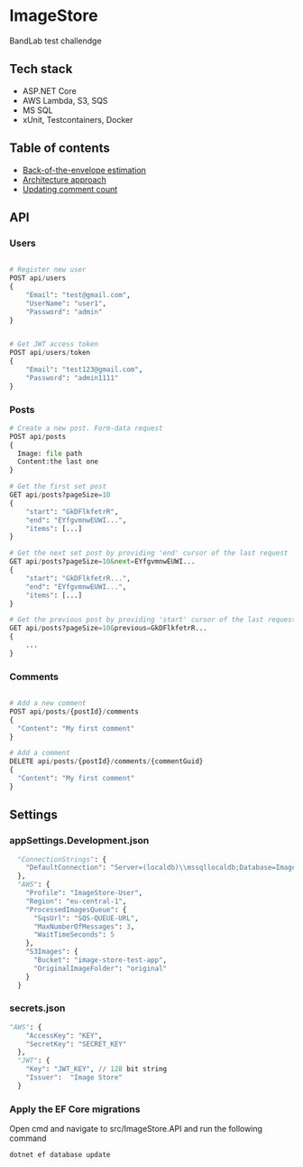 # ImageStore

BandLab test challendge

## Tech stack
- ASP.NET Core
- AWS Lambda, S3, SQS
- MS SQL
- xUnit, Testcontainers, Docker

## Table of contents
- [Back-of-the-envelope estimation](https://github.com/youngDevelopman/ImageStore/blob/master/docs/back-of-the-envelope-estimation.md)
- [Architecture approach](https://github.com/youngDevelopman/ImageStore/blob/master/docs/architecture-approach.md)
- [Updating comment count](https://github.com/youngDevelopman/ImageStore/blob/master/docs/updating-comments-count.md)

## API 

### Users
```py

# Register new user
POST api/users
{
    "Email": "test@gmail.com",
    "UserName": "user1",
    "Password": "admin"
}


# Get JWT access token
POST api/users/token
{
    "Email": "test123@gmail.com",
    "Password": "admin1111"
}

```
### Posts

```py
# Create a new post. Form-data request
POST api/posts
{
  Image: file path
  Content:the last one  
}

# Get the first set post 
GET api/posts?pageSize=10
{
    "start": "GkDFlkfetrR",
    "end": "EYfgvmnwEUWI...",
    "items": [...]
}

# Get the next set post by providing 'end' cursor of the last request 
GET api/posts?pageSize=10&next=EYfgvmnwEUWI...
{
    "start": "GkDFlkfetrR...",
    "end": "EYfgvmnwEUWI...",
    "items": [...]
}

# Get the previous post by providing 'start' cursor of the last request
GET api/posts?pageSize=10&previous=GkDFlkfetrR...
{
    ...
}
```
### Comments
```py

# Add a new comment
POST api/posts/{postId}/comments
{
  "Content": "My first comment"
}

# Add a comment
DELETE api/posts/{postId}/comments/{commentGuid}
{
  "Content": "My first comment"
}

```

## Settings
### appSettings.Development.json
```py
  "ConnectionStrings": {
    "DefaultConnection": "Server=(localdb)\\mssqllocaldb;Database=ImageStore;Trusted_Connection=True;MultipleActiveResultSets=true"
  },
  "AWS": {
    "Profile": "ImageStore-User",
    "Region": "eu-central-1",
    "ProcessedImagesQueue": {
      "SqsUrl": "SQS-QUEUE-URL",
      "MaxNumberOfMessages": 3,
      "WaitTimeSeconds": 5
    },
    "S3Images": {
      "Bucket": "image-store-test-app",
      "OriginalImageFolder": "original"
    }
  }
```
### secrets.json
```py
"AWS": {
    "AccessKey": "KEY",
    "SecretKey": "SECRET_KEY"
  },
  "JWT": {
    "Key": "JWT_KEY", // 128 bit string
    "Issuer":  "Image Store"
  }
```
### Apply the EF Core migrations
Open cmd and navigate to src/ImageStore.API and run the following command
```py
dotnet ef database update
```
